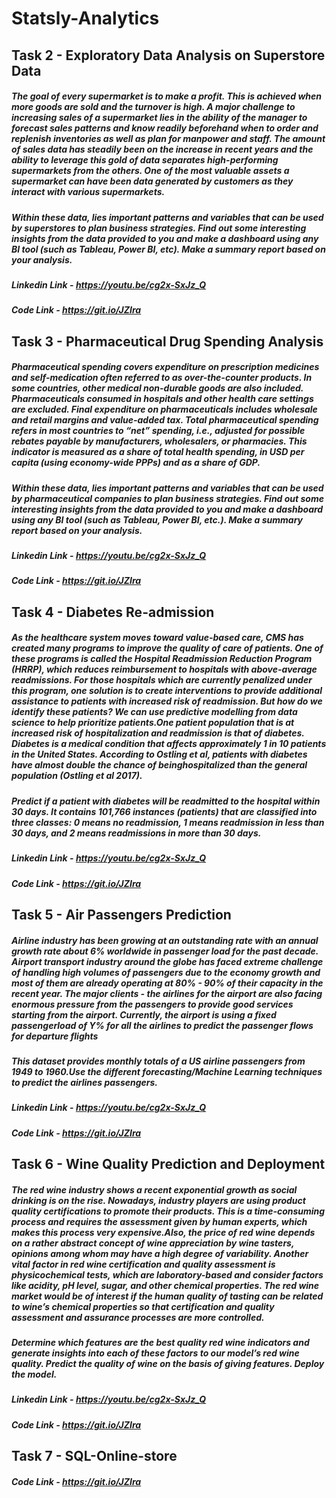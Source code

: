 # Statsly-Analytics
## Task 2 - Exploratory Data Analysis on Superstore Data

#####     The goal of every supermarket is to make a profit. This is achieved when more goods are sold and the turnover is high. A major challenge to increasing sales of a supermarket lies in the ability of the manager to forecast sales patterns and know readily beforehand when to order and replenish inventories as well as plan for manpower and staff. The amount of sales data has steadily been on the increase in recent years and the ability to leverage this gold of data separates high-performing supermarkets from the others. One of the most valuable assets a supermarket can have been data generated by customers as they interact with various supermarkets.
##### Within these data, lies important patterns and variables that can be used by superstores to plan business strategies. Find out some interesting insights from the data provided to you and make a dashboard using any BI tool (such as Tableau, Power BI, etc). Make a summary report based on your analysis.

##### Linkedin Link - https://youtu.be/cg2x-SxJz_Q
##### Code Link - https://git.io/JZIra


## Task 3 - Pharmaceutical Drug Spending Analysis

##### Pharmaceutical spending covers expenditure on prescription medicines and self-medication often referred to as over-the-counter products. In some countries, other medical non-durable goods are also included. Pharmaceuticals consumed in hospitals and other health care settings are excluded. Final expenditure on pharmaceuticals includes wholesale and retail margins and value-added tax. Total pharmaceutical spending refers in most countries to “net” spending, i.e., adjusted for possible rebates payable by manufacturers, wholesalers, or pharmacies. This indicator is measured as a share of total health spending, in USD per capita (using economy-wide PPPs) and as a share of GDP.

##### Within these data, lies important patterns and variables that can be used by pharmaceutical companies to plan business strategies. Find out some interesting insights from the data provided to you and make a dashboard using any BI tool (such as Tableau, Power BI, etc.). Make a summary report based on your analysis.

##### Linkedin Link - https://youtu.be/cg2x-SxJz_Q
##### Code Link - https://git.io/JZIra



## Task 4 - Diabetes Re-admission

##### As the healthcare system moves toward value-based care, CMS has created many programs to improve the quality of care of patients. One of these programs is called the Hospital Readmission Reduction Program (HRRP), which reduces reimbursement to hospitals with above-average readmissions. For those hospitals which are currently penalized under this program, one solution is to create interventions to provide additional assistance to patients with increased risk of readmission. But how do we identify these patients? We can use predictive modelling from data science to help prioritize patients.One patient population that is at increased risk of hospitalization and readmission is that of diabetes. Diabetes is a medical condition that affects approximately 1 in 10 patients in the United States. According to Ostling et al, patients with diabetes have almost double the chance of beinghospitalized than the general population (Ostling et al 2017).

##### Predict if a patient with diabetes will be readmitted to the hospital within 30 days. It contains 101,766 instances (patients) that are classified into three classes: 0 means no readmission, 1 means readmission in less than 30 days, and 2 means readmissions in more than 30 days.

##### Linkedin Link - https://youtu.be/cg2x-SxJz_Q
##### Code Link - https://git.io/JZIra


## Task 5 - Air Passengers Prediction

##### Airline industry has been growing at an outstanding rate with an annual growth rate about 6% worldwide in passenger load for the past decade. Airport transport industry around the globe has faced extreme challenge of handling high volumes of passengers due to the economy growth and most of them are already operating at 80% - 90% of their capacity in the recent year. The major clients - the airlines for the airport are also facing enormous pressure from the passengers to provide good services starting from the airport. Currently, the airport is using a fixed passengerload of Y% for all the airlines to predict the passenger flows for departure flights

##### This dataset provides monthly totals of a US airline passengers from 1949 to 1960.Use the different forecasting/Machine Learning techniques to predict the airlines passengers.

##### Linkedin Link - https://youtu.be/cg2x-SxJz_Q
##### Code Link - https://git.io/JZIra



## Task 6 - Wine Quality Prediction and Deployment

##### The red wine industry shows a recent exponential growth as social drinking is on the rise. Nowadays, industry players are using product quality certifications to promote their products. This is a time-consuming process and requires the assessment given by human experts, which makes this process very expensive.Also, the price of red wine depends on a rather abstract concept of wine appreciation by wine tasters, opinions among whom may have a high degree of variability. Another vital factor in red wine certification and quality assessment is physicochemical tests, which are laboratory-based and consider factors like acidity, pH level, sugar, and other chemical properties. The red wine market would be of interest if the human quality of tasting can be related to wine’s chemical properties so that certification and quality assessment and assurance processes are more controlled.


##### Determine which features are the best quality red wine indicators and generate insights into each of these factors to our model’s red wine quality. Predict the quality of wine on the basis of giving features. Deploy the model.

##### Linkedin Link - https://youtu.be/cg2x-SxJz_Q
##### Code Link - https://git.io/JZIra



## Task 7 - SQL-Online-store

##### Code Link - https://git.io/JZIra

